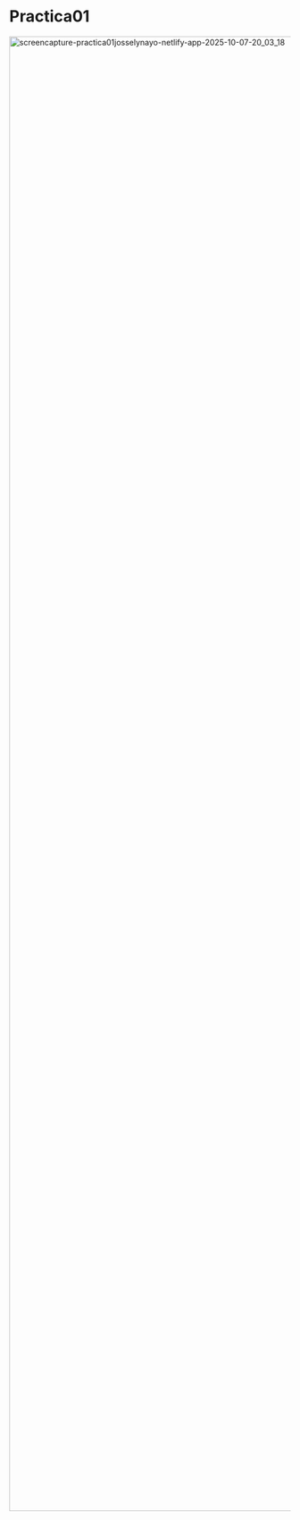 # Practica01
<img width="1920" height="2642" alt="screencapture-practica01josselynayo-netlify-app-2025-10-07-20_03_18" src="https://github.com/user-attachments/assets/f15c8f8a-3885-4fac-8cc7-d9ce35cd0f52" />
